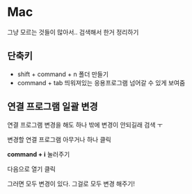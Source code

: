 # Mac

그냥 모르는 것들이 많아서.. 검색해서 한거 정리하기



## 단축키

- shift + command + n	폴더 만들기
- command + tab	띄워져있는 응용프로그램 넘어갈 수 있게 보여줌



## 연결 프로그램 일괄 변경

연결 프로그램 변경을 해도 하나 밖에 변경이 안되길래 검색 ㅜ

변경할 연결 프로그램 아무거나 하나 클릭

**command + i** 눌러주기

다음으로 열기 클릭

그러면 모두 변경이 있다. 그걸로 모두 변경 해주기!